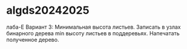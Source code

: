 # algds20242025
лаба-E
Вариант 3: Минимальная высота листьев.
Записать в узлах бинарного дерева min высоту листьев в поддеревьях. Напечатать полученное дерево.
